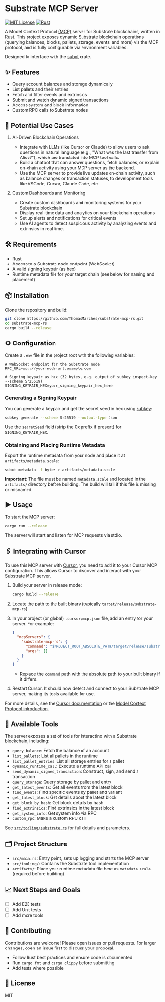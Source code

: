 # Substrate MCP Server

[![MIT License](https://img.shields.io/badge/license-MIT-blue.svg)](LICENSE)
[![Rust](https://img.shields.io/badge/Rust-2025-brightgreen)](https://www.rust-lang.org/)

A Model Context Protocol [(MCP)](https://modelcontextprotocol.io/introduction) server for Substrate blockchains, written in Rust. This project exposes dynamic Substrate blockchain operations (querying balances, blocks, pallets, storage, events, and more) via the MCP protocol, and is fully configurable via environment variables.

Designed to interface with the [subxt](https://github.com/paritytech/subxt) crate.

## ✨ Features

- Query account balances and storage dynamically
- List pallets and their entries
- Fetch and filter events and extrinsics
- Submit and watch dynamic signed transactions
- Access system and block information
- Custom RPC calls to Substrate nodes

## 🚀 Potential Use Cases

1. AI-Driven Blockchain Operations

    - Integrate with LLMs (like Cursor or Claude) to allow users to ask questions in natural language (e.g., "What was the last transfer from Alice?"), which are translated into MCP tool calls.
    - Build a chatbot that can answer questions, fetch balances, or explain on-chain activity using your MCP server as the backend.
    - Use the MCP server to provide live updates on-chain activity, such as balance changes or transaction statuses, to development tools like VSCode, Cursor, Claude Code, etc.

2. Custom Dashboards and Monitoring

    - Create custom dashboards and monitoring systems for your Substrate blockchain
    - Display real-time data and analytics on your blockchain operations
    - Set up alerts and notifications for critical events
    - Use AI agents to detect suspicious activity by analyzing events and extrinsics in real time.

## 🛠️ Requirements

- Rust
- Access to a Substrate node endpoint (WebSocket)
- A valid signing keypair (as hex)
- Runtime metadata file for your target chain (see below for naming and placement)

## 📦 Installation

Clone the repository and build:

```sh
git clone https://github.com/ThomasMarches/substrate-mcp-rs.git
cd substrate-mcp-rs
cargo build --release
```

## ⚙️ Configuration

Create a `.env` file in the project root with the following variables:

```env
# WebSocket endpoint for the Substrate node
RPC_URL=wss://your-node-url.example.com

# Signing keypair as hex (32 bytes, e.g. output of subkey inspect-key --scheme Sr25519)
SIGNING_KEYPAIR_HEX=your_signing_keypair_hex_here
```

### Generating a Signing Keypair

You can generate a keypair and get the secret seed in hex using [subkey](https://paritytech.github.io/polkadot-sdk/master/subkey/index.html):

```sh
subkey generate --scheme Sr25519 --output-type Json
```

Use the `secretSeed` field (strip the 0x prefix if present) for `SIGNING_KEYPAIR_HEX`.

### Obtaining and Placing Runtime Metadata

Export the runtime metadata from your node and place it at `artifacts/metadata.scale`:

```sh
subxt metadata -f bytes > artifacts/metadata.scale
```

**Important:** The file must be named `metadata.scale` and located in the `artifacts/` directory before building. The build will fail if this file is missing or misnamed.

## ▶️ Usage

To start the MCP server:

```sh
cargo run --release
```

The server will start and listen for MCP requests via stdio.

## 🖇️ Integrating with Cursor

To use this MCP server with [Cursor](https://www.cursor.so/), you need to add it to your Cursor MCP configuration. This allows Cursor to discover and interact with your Substrate MCP server.

1. Build your server in release mode:

   ```sh
   cargo build --release
   ```

2. Locate the path to the built binary (typically `target/release/substrate-mcp-rs`).

3. In your project (or global) `.cursor/mcp.json` file, add an entry for your server. For example:

   ```json
   {
     "mcpServers": {
       "substrate-mcp-rs": {
         "command": "$PROJECT_ROOT_ABSOLUTE_PATH/target/release/substrate-mcp-rs",
         "args": []
       }
     }
   }
   ```

   - Replace the `command` path with the absolute path to your built binary if it differs.

4. Restart Cursor. It should now detect and connect to your Substrate MCP server, making its tools available for use.

For more details, see the [Cursor documentation](https://docs.cursor.com/context/model-context-protocol) or the [Model Context Protocol introduction](https://modelcontextprotocol.io/introduction).

## 🧰 Available Tools

The server exposes a set of tools for interacting with a Substrate blockchain, including:

- `query_balance`: Fetch the balance of an account
- `list_pallets`: List all pallets in the runtime
- `list_pallet_entries`: List all storage entries for a pallet
- `dynamic_runtime_call`: Execute a runtime API call
- `send_dynamic_signed_transaction`: Construct, sign, and send a transaction
- `query_storage`: Query storage by pallet and entry
- `get_latest_events`: Get all events from the latest block
- `find_events`: Find specific events by pallet and variant
- `get_latest_block`: Get details about the latest block
- `get_block_by_hash`: Get block details by hash
- `find_extrinsics`: Find extrinsics in the latest block
- `get_system_info`: Get system info via RPC
- `custom_rpc`: Make a custom RPC call

See [`src/tooling/substrate.rs`](src/tooling/substrate.rs) for full details and parameters.

## 🗂️ Project Structure

- `src/main.rs`: Entry point, sets up logging and starts the MCP server
- `src/tooling/`: Contains the Substrate tool implementation
- `artifacts/`: Place your runtime metadata file here as `metadata.scale` (required before building)

## 📈 Next Steps and Goals

- [ ] Add E2E tests
- [ ] Add Unit tests
- [ ] Add more tools

## 🤝 Contributing

Contributions are welcome! Please open issues or pull requests. For larger changes, open an issue first to discuss your proposal.

- Follow Rust best practices and ensure code is documented
- Run `cargo fmt` and `cargo clippy` before submitting
- Add tests where possible

## 📄 License

MIT
